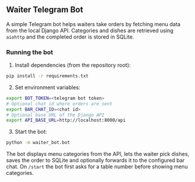 ## Waiter Telegram Bot

A simple Telegram bot helps waiters take orders by fetching menu data from the
local Django API. Categories and dishes are retrieved using `aiohttp` and the
completed order is stored in SQLite.

### Running the bot

1. Install dependencies (from the repository root):

```bash
pip install -r requirements.txt
```

2. Set environment variables:

```bash
export BOT_TOKEN=<telegram bot token>
# Optional chat id where orders are sent
export BAR_CHAT_ID=<chat id>
# Optional base URL of the Django API
export API_BASE_URL=http://localhost:8000/api
```

3. Start the bot:

```bash
python -m waiter_bot.bot
```

The bot displays menu categories from the API, lets the waiter pick dishes,
saves the order to SQLite and optionally forwards it to the configured bar chat.
On `/start` the bot first asks for a table number before showing menu categories.
